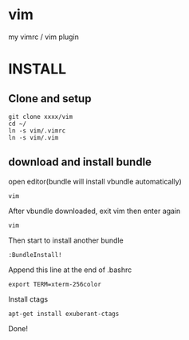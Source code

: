 vim
===

my vimrc / vim plugin

INSTALL
=======

Clone and setup
---------------

```
git clone xxxx/vim
cd ~/
ln -s vim/.vimrc 
ln -s vim/.vim
```

download and install bundle
---------------------------

open editor(bundle will install vbundle automatically)
```
vim 
```

After vbundle downloaded, exit vim then enter again

```
vim
```
Then start to install another bundle
```
:BundleInstall!
```

Append this line at the end of .bashrc
```
export TERM=xterm-256color
```

Install ctags
```
apt-get install exuberant-ctags
```
Done!
